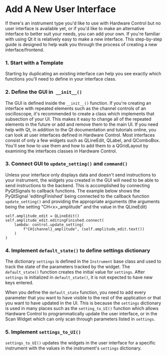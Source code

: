 # Add A New User Interface

If there's an instrument type you'd like to use with Hardware Control but no
user interface is available yet, or if you'd like to make an alternative
interface to better suit your needs, you can add your own. If you're familiar
with using Qt it is relatively easy to make a new interface. This
step-by-step guide is designed to help walk you through the process of creating
a new interface/frontend.


### 1. Start with a Template

Starting by duplicating an existing interface can help you see exactly which
functions you'll need to define in your interface class.

### 2. Define the GUI in` __init__()`

The GUI is defined inside the `__init__()` function. If you're creating an
interface with repeated elements such as the channel controls of an
oscilloscope, it's recommended to create a class which implements that
subsection of your UI. This makes it easy to change all of the repeated elements
in the future or add and remove them to the main UI. If you need help with Qt,
in addition to the Qt documentation and tutorials online, you can look at user
interfaces defined in Hardware Control. Most interfaces consist of only a few
widgets such as QLineEdit, QLabel, and QComboBox. You'll see how to use them and
how to add them to a QGridLayout by examining the interfaces classes in
Hardware Control.

### 3. Connect GUI to `update_setting()` and `command()`

Unless your interface only displays data and doesn't send instructions to your
instrument, the widgets you created in the GUI will need to be able to send
instructions to the backend. This is accomplished by connecting PyQtSignals to
callback functions. The example below shows the PyQtSignal 'editingFinished'
being connected to the callback function `update_setting()` and providing the
appropriate arguments (the arguments being the setting "CH\<x\>\_amplitude" and
the value in the QLineEdit)

<pre><code>self.amplitude_edit = QLineEdit()
self.amplitude_edit.editingFinished.connect(
	lambda: control.update_setting(
		f"CH{channel}_amplitude", (self.amplitude_edit.text())
	)
)
</pre></code>

### 4. Implement `default_state()` to define settings dictionary

The dictionary `settings` is defined in the `Instrument` base class and used to
track the state of the parameters tracked by the widget. The `default_state()`
function creates the initial value for `settings`. After `settings` is
initialized in `default_state()`, it is not expected to have new keys entered.

When you define the `default_state` function, you need to add every parameter
that you want to have visible to the rest of the application or that you want to
have updated in the UI. This is because the `settings` dictionary is used in
many places such as the `setting_to_UI()` function which allows Hardware Control
to programmatically update the user interface, or in the Scan Widget which can
only scan through parameters listed in `settings`.

### 5. Implement `settings_to_UI()`

`settings_to_UI()` updates the widgets in the user interface for a specific
instrument with the values in the instrument's `settings` dictionary.
